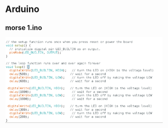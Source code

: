 # Arduino


## morse 1.ino

![](https://raw.githubusercontent.com/DavidMenCam/Arduino/main/Captura%20de%20pantalla%20de%202021-10-13%2012-49-56.png)
